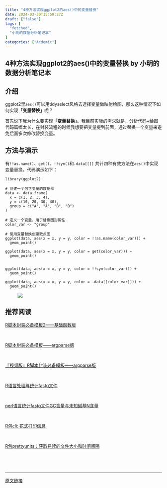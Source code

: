 ```yaml
---
title: "4种方法实现ggplot2的aes()中的变量替换"
date: 2024-03-30T15:59:27Z
draft: ["false"]
tags: [
  "fetched",
  "小明的数据分析笔记本"
]
categories: ["Acdemic"]
---
```

4种方法实现ggplot2的aes()中的变量替换 by 小明的数据分析笔记本
------
<div><section data-tool="mdnice编辑器" data-website="https://www.mdnice.com" data-mpa-powered-by="yiban.io"><h2 data-tool="mdnice编辑器"><span>介绍</span><span></span></h2><p data-tool="mdnice编辑器">ggplot2里<code>aes()</code>可以用tidyselect风格去选择变量做映射绘图，那么这种情况下如何实现<strong>「变量替换」</strong>呢？</p><p data-tool="mdnice编辑器">首先说下我为什么要实现<strong>「变量替换」</strong>。我目前实际的需求就是，分析代码+绘图代码篇幅太长，在封装流程的时候我想要把变量提到前面，通过替换一个变量来避免后面多次修改替换变量。</p><h2 data-tool="mdnice编辑器"><span></span><span>方法与演示</span><span></span></h2><p data-tool="mdnice编辑器">有<code>!!as.name()</code>、<code>get()</code>、<code>!!sym()</code>和<code>.data[[]]</code> 共计四种有效方法在<code>aes()</code>中实现变量替换。代码演示如下：</p><pre data-tool="mdnice编辑器"><span></span><code><span>library</span>(ggplot2)<br><br><span># 创建一个包含变量的数据框</span><br>data &lt;- data.frame(<br>  x = c(<span>1</span>, <span>2</span>, <span>3</span>, <span>4</span>),<br>  y = c(<span>10</span>, <span>20</span>, <span>30</span>, <span>40</span>),<br>  group = c(<span>"A"</span>, <span>"A"</span>, <span>"B"</span>, <span>"B"</span>)<br>)<br><br><span># 定义一个变量，用于替换图形属性</span><br>color_var &lt;- <span>"group"</span><br><br><span># 使用变量替换创建散点图</span><br>ggplot(data, aes(x = x, y = y, color = !!as.name(color_var))) +<br>  geom_point()<br>  <br>ggplot(data, aes(x = x, y = y, color = get(color_var))) +<br>  geom_point()<br><br><br>ggplot(data, aes(x = x, y = y, color = !!sym(color_var))) +<br>  geom_point()<br><br>ggplot(data, aes(x = x, y = y, color = .data[[color_var]])) +<br>  geom_point()<br></code></pre><figure data-tool="mdnice编辑器"><img data-ratio="0.546526867627785" data-src="https://mmbiz.qpic.cn/sz_mmbiz_png/IjkuOxP0MdNiclbSMXN5oMApbWzJlfXyBlLsja5lbBmp8gpm8S2iaO5NIichibUrtxpMZguldPOINe9OyhSpkNibZ7Q/640?wx_fmt=png" data-type="png" data-w="763" src="https://mmbiz.qpic.cn/sz_mmbiz_png/IjkuOxP0MdNiclbSMXN5oMApbWzJlfXyBlLsja5lbBmp8gpm8S2iaO5NIichibUrtxpMZguldPOINe9OyhSpkNibZ7Q/640?wx_fmt=png"></figure><h2 data-tool="mdnice编辑器"><span></span><span>推荐阅读</span><span></span></h2><p><a href="https://mp.weixin.qq.com/s?__biz=Mzg5MjY1MTU4Ng==&amp;mid=2247486690&amp;idx=1&amp;sn=0c1c23a5d6aaec2eadb257444047375d&amp;chksm=c03b9dcff74c14d95782d67bdd3e6555f2c08dc27636e87f8e680ed6336706a52f2b2400e372&amp;token=1557781388&amp;lang=zh_CN&amp;scene=21#wechat_redirect" data-linktype="2">R脚本封装必备模板2——基础函数版</a></p><p><br></p><p><a target="_blank" href="http://mp.weixin.qq.com/s?__biz=Mzg5MjY1MTU4Ng==&amp;mid=2247486563&amp;idx=1&amp;sn=1eb4dc6bd73deec0dcdf65b0fbc7ceb8&amp;chksm=c03b9d4ef74c14586dce511ede0e19a53e906dd05ec4fb7c6c9be876f94363e9fc270d941666&amp;scene=21#wechat_redirect" textvalue="R脚本封装必备模板——argparse版" linktype="text" imgurl="" imgdata="null" data-itemshowtype="0" tab="innerlink" data-linktype="2" pcked="1" hasload="1">R脚本封装必备模板——argparse版</a></p><p><br></p><p><a target="_blank" href="http://mp.weixin.qq.com/s?__biz=Mzg5MjY1MTU4Ng==&amp;mid=2247486587&amp;idx=1&amp;sn=d5497df070783736e80324ffc43efacd&amp;chksm=c03b9d56f74c144073a396aa80fa899b433adf7256ae8c7168e853d6d7950023ebfc8ce4d205&amp;scene=21#wechat_redirect" textvalue="『视频版』R脚本封装必备模板——argparse版" linktype="text" imgurl="" imgdata="null" data-itemshowtype="5" tab="innerlink" data-linktype="2" pcked="1" hasload="1">『视频版』R脚本封装必备模板——argparse版</a></p><p><br></p><p><a target="_blank" href="http://mp.weixin.qq.com/s?__biz=Mzg5MjY1MTU4Ng==&amp;mid=2247486658&amp;idx=1&amp;sn=1baa801ccd6e1d922a331a043da2c746&amp;chksm=c03b9deff74c14f95a4ecf0f80aab3efeaa9b073a6fd1742737b2137bfdeb5d78e531cdd49e2&amp;scene=21#wechat_redirect" textvalue="R语言处理与统计fastq文件" linktype="text" imgurl="" imgdata="null" data-itemshowtype="0" tab="innerlink" data-linktype="2" hasload="1">R语言处理与统计fastq文件</a><br></p><p><br></p><p><a target="_blank" href="http://mp.weixin.qq.com/s?__biz=Mzg5MjY1MTU4Ng==&amp;mid=2247486657&amp;idx=1&amp;sn=d82c8c8be7cb1cb552b964f4e8dbe6f8&amp;chksm=c03b9decf74c14fa74f19c0b8039bf7ca24efac9d4bc7ed4d2ec4b8dcd5ee5bdd2543783861e&amp;scene=21#wechat_redirect" textvalue="perl语言统计fastq文件GC含量与未知碱基N含量" linktype="text" imgurl="" imgdata="null" data-itemshowtype="0" tab="innerlink" data-linktype="2" hasload="1">perl语言统计fastq文件GC含量与未知碱基N含量</a></p><p><br></p><p><a target="_blank" href="http://mp.weixin.qq.com/s?__biz=Mzg5MjY1MTU4Ng==&amp;mid=2247486472&amp;idx=1&amp;sn=e8c84618a8e8909fcea2ed64f3be0a16&amp;chksm=c03b9d25f74c1433a867c3e8440e32dcceb483f1a3cd775815a6e23288e2b1d06e35bfe98e9b&amp;scene=21#wechat_redirect" textvalue="R包cli: 花式打印信息" linktype="text" imgurl="" imgdata="null" data-itemshowtype="0" tab="innerlink" data-linktype="2" pcked="1" hasload="1">R包cli: 花式打印信息</a><br></p><p><br></p><p><a target="_blank" href="http://mp.weixin.qq.com/s?__biz=Mzg5MjY1MTU4Ng==&amp;mid=2247486585&amp;idx=1&amp;sn=d7c167218a91f300d1fbb327f04b0ea5&amp;chksm=c03b9d54f74c14426ddcb349783d161456aed1fe192a850bbd6c7c16ef22a2922b2a02d0d2dc&amp;scene=21#wechat_redirect" textvalue="R包prettyunits：获取易读的文件大小和时间间隔" linktype="text" imgurl="" imgdata="null" data-itemshowtype="0" tab="innerlink" data-linktype="2" pcked="1" hasload="1">R包prettyunits：获取易读的文件大小和时间间隔</a></p></section><p><br></p><p><br></p><p><mp-style-type data-value="3"></mp-style-type></p></div>  
<hr>
<a href="https://mp.weixin.qq.com/s/G46JWP5bHzBJOeg3TmWDWA",target="_blank" rel="noopener noreferrer">原文链接</a>
